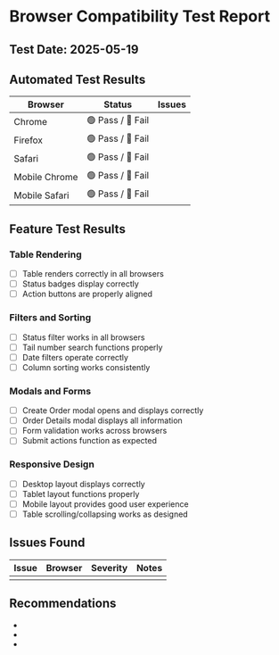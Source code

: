# Browser Compatibility Test Report

## Test Date: 2025-05-19

## Automated Test Results

| Browser | Status | Issues |
|---------|--------|--------|
| Chrome  | 🟢 Pass / 🔴 Fail | |
| Firefox | 🟢 Pass / 🔴 Fail | |
| Safari  | 🟢 Pass / 🔴 Fail | |
| Mobile Chrome | 🟢 Pass / 🔴 Fail | |
| Mobile Safari | 🟢 Pass / 🔴 Fail | |

## Feature Test Results

### Table Rendering
- [ ] Table renders correctly in all browsers
- [ ] Status badges display correctly
- [ ] Action buttons are properly aligned

### Filters and Sorting
- [ ] Status filter works in all browsers
- [ ] Tail number search functions properly
- [ ] Date filters operate correctly
- [ ] Column sorting works consistently

### Modals and Forms
- [ ] Create Order modal opens and displays correctly
- [ ] Order Details modal displays all information
- [ ] Form validation works across browsers
- [ ] Submit actions function as expected

### Responsive Design
- [ ] Desktop layout displays correctly
- [ ] Tablet layout functions properly
- [ ] Mobile layout provides good user experience
- [ ] Table scrolling/collapsing works as designed

## Issues Found

| Issue | Browser | Severity | Notes |
|-------|---------|----------|-------|
|       |         |          |       |

## Recommendations

- 
- 
- 

